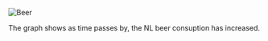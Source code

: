 ![Beer](https://user-images.githubusercontent.com/68739686/195628753-17f9c7c8-7a45-4de2-a096-93d6b40fa991.png)

The graph shows as time passes by, the NL beer consuption has increased.
